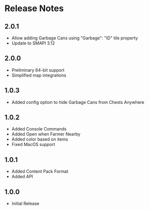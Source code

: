 ﻿# Release Notes

## 2.0.1
- Allow adding Garbage Cans using "Garbage": "ID" tile property
- Update to SMAPI 3.12

## 2.0.0
- Preliminary 64-bit support
- Simplified map integrations

## 1.0.3
- Added config option to hide Garbage Cans from Chests Anywhere

## 1.0.2

- Added Console Commands
- Added Open when Farmer Nearby
- Added color based on items
- Fixed MacOS support

## 1.0.1

- Added Content Pack Format
- Added API

## 1.0.0

- Initial Release